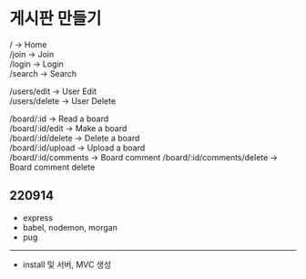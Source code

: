 # 게시판 만들기 

/ -> Home  
/join -> Join  
/login -> Login  
/search -> Search  

/users/edit -> User Edit  
/users/delete -> User Delete  

/board/:id -> Read a board  
/board/:id/edit -> Make a board  
/board/:id/delete -> Delete a board  
/board/:id/upload -> Upload a board  
/board/:id/comments -> Board comment
/board/:id/comments/delete -> Board comment delete

## 220914
- express 
- babel, nodemon, morgan
- pug
---
- install 및 서버, MVC 생성